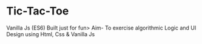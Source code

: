 # Tic-Tac-Toe
Vanilla Js (ES6) 
Built just for fun>
Aim-
To exercise algorithmic Logic and UI Design using Html, Css & Vanilla Js
